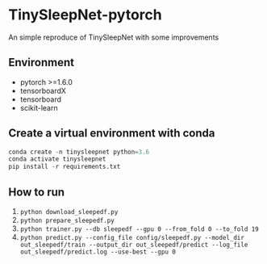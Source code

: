 # TinySleepNet-pytorch
An simple reproduce of TinySleepNet with some improvements

## Environment

* pytorch >=1.6.0
* tensorboardX
* tensorboard
* scikit-learn

## Create a virtual environment with conda

```python
conda create -n tinysleepnet python=3.6
conda activate tinysleepnet
pip install -r requirements.txt
```

## How to run

1. `python download_sleepedf.py`
2. `python prepare_sleepedf.py`
3. `python trainer.py --db sleepedf --gpu 0 --from_fold 0 --to_fold 19`
4. `python predict.py --config_file config/sleepedf.py --model_dir out_sleepedf/train --output_dir out_sleepedf/predict --log_file out_sleepedf/predict.log --use-best --gpu 0`
